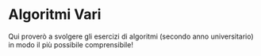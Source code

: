 # Algoritmi Vari

Qui proverò a svolgere gli esercizi di algoritmi (secondo anno 
universitario) in modo il più possibile comprensibile!
